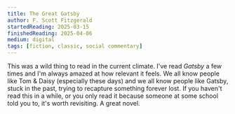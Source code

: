 ```yaml
---
title: The Great Gatsby
author: F. Scott Fitzgerald
startedReading: 2025-03-15
finishedReading: 2025-04-06
medium: digital
tags: [fiction, classic, social commentary]
---
```


This was a wild thing to read in the current climate. I've read _Gatsby_ a few times and I'm always amazed at how relevant it feels. We all know people like Tom & Daisy (especially these days) and we all know people like Gatsby, stuck in the past, trying to recapture something forever lost. If you haven't read this in a while, or you only read it because someone at some school told you to, it's worth revisiting. A great novel.
